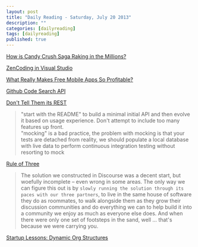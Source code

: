 ```yaml
---
layout: post
title: "Daily Reading - Saturday, July 20 2013"
description: ""
categories: [dailyreading]
tags: [dailyreading]
published: true
---
```

[How is Candy Crush Saga Raking in the Millions?](http://www.download-free-games.com/infographics/how-is-candy-crush-raking-in-the-millions)

<!--break-->

[ZenCoding in Visual Studio](http://blogs.msdn.com/b/cdnstudents/archive/2013/07/18/visual-studio-tips-for-html-web-or-windows-developers-zencoding.aspx)

[What Really Makes Free Mobile Apps So Profitable?](http://blog.converser.io/free-mobile-apps/)

[Github Code Search API](https://github.com/blog/1564-code-search-api)

[Don't Tell Them its REST](http://www.infoq.com/news/2013/07/dont-tell-them-its-rest)  
> "start with the README" to build a minimal initial API and then evolve it based on usage experience. Don't attempt to include too many features up front.  
> "mocking" is a bad practice, the problem with mocking is that your tests are detached from reality, we should populate a local database with live data to perform continuous integration testing without resorting to mock

[Rule of Three](http://www.codinghorror.com/blog/2013/07/rule-of-three.html)  
> The solution we constructed in Discourse was a decent start, but woefully incomplete – even wrong in some areas. The only way we can figure this out is by `slowly running the solution through its paces with our three partners`, to live in the same house of software they do as roommates, to walk alongside them as they grow their discussion communities and do everything we can to help build it into a community we enjoy as much as everyone else does. And when there were only one set of footsteps in the sand, well … that's because we were carrying you.

[Startup Lessons: Dynamic Org Structures](http://jeffnolan.com/wp/2013/07/18/startup-lessons-dynamic-org-structures/)

